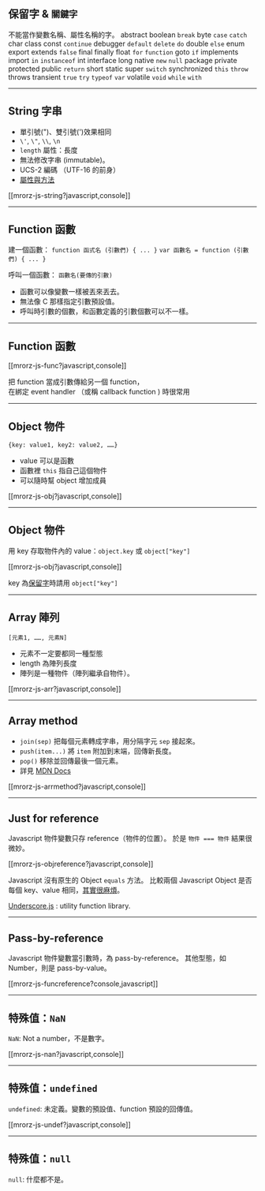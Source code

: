 保留字 & `關鍵字`
-----------
不能當作變數名稱、屬性名稱的字。
abstract boolean `break` byte `case` `catch` char class const `continue`
debugger `default` `delete` `do` double `else` enum export extends
`false` final finally float `for` `function`
goto `if` implements import `in` `instanceof` int
interface long native `new` `null` package private protected public `return`
short static super `switch` synchronized
`this` `throw` throws transient `true` `try` `typeof`
`var` volatile `void` `while` `with`


---

String 字串
-----------

* 單引號(")、雙引號(')效果相同
* `\'`,  `\"`, `\\`,  `\n`
* `length` 屬性：長度
* 無法修改字串 (immutable)。
* UCS-2 編碼 （UTF-16 的前身）
* [屬性與方法](https://developer.mozilla.org/en/JavaScript/Reference/Global_Objects/String#String_instances)

[[mrorz-js-string?javascript,console]]


---

Function 函數
-----------

建一個函數：
`function 函式名 (引數們) { ... }`
`var 函數名 = function (引數們) { ... }`

呼叫一個函數：
`函數名(要傳的引數)`

<ul class="fragment">
  <li>函數可以像變數一樣被丟來丟去。</li>
  <li>無法像 C 那樣指定引數預設值。</li>
  <li>呼叫時引數的個數，和函數定義的引數個數可以不一樣。</li>
</ul>


---

Function 函數
-----------

[[mrorz-js-func?javascript,console]]

把 function 當成引數傳給另一個 function，<br>在綁定 event handler （或稱 callback function ) 時很常用


---

Object 物件
-----------
`{key: value1, key2: value2, ……}`

* value 可以是函數
* 函數裡 `this` 指自己這個物件
* 可以隨時幫 object 增加成員

[[mrorz-js-obj?javascript,console]]

---

Object 物件
-----------
用 key 存取物件內的 value：`object.key` 或 `object["key"]`

[[mrorz-js-obj?javascript,console]]

key 為[保留字](#reserved)時請用 `object["key"]`


---

Array 陣列
-----------
`[元素1, ……, 元素N]`

* 元素不一定要都同一種型態
* length 為陣列長度
* 陣列是一種物件（陣列繼承自物件）。

[[mrorz-js-arr?javascript,console]]

---

Array method
-----------

* `join(sep)` 把每個元素轉成字串，用分隔字元 `sep` 接起來。
* `push(item...)` 將 `item` 附加到末端，回傳新長度。
* `pop()` 移除並回傳最後一個元素。
* 詳見 [MDN Docs](https://developer.mozilla.org/en/JavaScript/Reference/Global_Objects/Array#Array_instances)

[[mrorz-js-arrmethod?javascript,console]]

---

Just for reference
-----------

Javascript 物件變數只存 reference（物件的位置）。
於是 `物件 === 物件` 結果很微妙。

[[mrorz-js-objreference?javascript,console]]

Javascript 沒有原生的 Object `equals` 方法。
比較兩個 Javascript Object 是否每個 key、value 相同，[其實很麻煩](http://stackoverflow.com/questions/201183/how-do-you-determine-equality-for-two-javascript-objects)。

[Underscore.js](http://underscorejs.org) : utility function library.


---

Pass-by-reference
-----------

Javascript 物件變數當引數時，為 pass-by-reference。
其他型態，如 Number，則是 pass-by-value。

[[mrorz-js-funcreference?console,javascript]]

---

特殊值：`NaN`
-----------
`NaN`: Not a number，不是數字。

[[mrorz-js-nan?javascript,console]]

---

特殊值：`undefined`
-----

`undefined`: 未定義。變數的預設值、function 預設的回傳值。

[[mrorz-js-undef?javascript,console]]

---

特殊值：`null`
-----

`null`: 什麼都不是。
